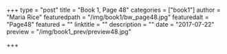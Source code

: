 +++
type = "post"
title = "Book 1, Page 48"
categories = ["book1"]
author = "Maria Rice"
featuredpath = "/img/book1/bw_page48.jpg"
featuredalt = "Page48"
featured = ""
linktitle = ""
description = ""
date = "2017-07-22"
preview = "/img/book1_prev/preview48.jpg"

+++

